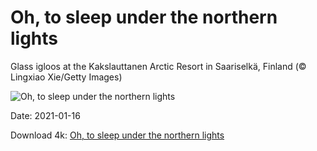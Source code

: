 # Oh, to sleep under the northern lights

Glass igloos at the Kakslauttanen Arctic Resort in Saariselkä, Finland (© Lingxiao Xie/Getty Images)

![Oh, to sleep under the northern lights](https://bing.com/th?id=OHR.GlassIgloos_EN-US4753593580_UHD.jpg&rf=LaDigue_UHD.jpg&pid=hp&w=1024&h=576)

Date: 2021-01-16

Download 4k: [Oh, to sleep under the northern lights](https://bing.com/th?id=OHR.GlassIgloos_EN-US4753593580_UHD.jpg&rf=LaDigue_UHD.jpg&pid=hp&w=3840&h=2160)

